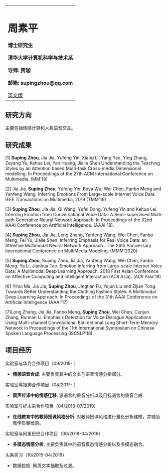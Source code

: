 <table border="0">
  <tr>
    <td width="100%">
      <h1>周素平</h1>
      <p><b>博士研究生</b></p>
      <p><b>清华大学计算机科学与技术系</b></p>
<!--       <h1>CONTACT INFO</h1>     -->
      <p><b>导师: 贾珈</b></p>
      <p><b>邮箱: supingzhou@qq.com</b></p>
      <a href="/index.html">英文版</a>
    </td>
<!--     <td width="25%">
      <img src="/zhengjianzhao.jpg" width="100%">      % 插入证件照代码
    <p><b>Chinese Version</b></p> 
    </td> -->
  </tr>
</table>

## 研究方向

主要包括情感计算和人机语音交互。

## 研究成果

[1] **Suping Zhou**, Jia Jia, Yufeng Yin, Xiang Li, Yang Yao, Ying Zhang, Zeyang Ye, Kehua Lei, Yan Huang, Jialie Shen Understanding the Teaching Styles by an Attention based Multi-task Cross-media Dimensional modelling. In Proceedings of the 27th ACM International Conference on Multimedia. (MM'19) 

[2] Jia Jia, **Suping Zhou**, Yufeng Yin, Boya Wu, Wei Chen, Fanbo Meng and Yanfeng Wang. Inferring Emotions From Large-scale Internet Voice Data. IEEE Transactions on Multimedia, 2019 (TMM'19) 

[3] **Suping Zhou**, Jia Jia, Qi Wang, Yufei Dong, Yufeng Yin and Kehua Lei. Inferring Emotion from Conversational Voice Data: A Semi-supervised Multi-path Generative Neural Network Approach. In Proceedings of the 32nd AAAI Conference on Artificial Intelligence. (AAAI'18).

[4] **Suping Zhou**, Jia Jia, Long Zhang, Yanfeng Wang, Wei Chen, Fanbo Meng, Fei Yu, Jialie Shen. Inferring Emphasis for Real Voice Data: an Attentive Multimodal Neural Network Approach . The 26th Anniversary International Conference on MultiMedia Modeling. (MMM'2020)

[5] **Suping Zhou**, Suping Zhou,Jia Jia, Yanfeng Wang, Wei Chen, Fanbo Meng, Ya Li, Jianhua Tao. Emotion Inferring from Large-scale Internet Voice Data: A Multimodal Deep Learning Approach. 2018 First Asian Conference on Affective Computing and Intelligent Interaction (ACII Asia). (ACII Asia'18)

[6] Yihui Ma, Jia Jia, **Suping Zhou**, Jingtian Fu, Yejun Liu and Zijian Tong. Towards Better Understanding the Clothing Fashion Styles: A Multimodal Deep Learning Approach. In Proceedings of the 31th AAAI Conference on Artificial Intelligence (AAAI'17)

[7]Long Zhang, Jia Jia, Fanbo Meng, **Suping Zhou**, Wei Chen, Cunjun Zhang, Runnan Li. Emphasis Detection for Voice Dialogue Applications Using Multi-channel Convolutional Bidirectional Long Short-Term Memory Network In Proceedings of the 11th International Symposium on Chinese Spoken Language Processing (ISCSLP'18)

## 项目经历
实验室与华为合作项目（09/2019- ）

- **情感语音合成**: 主要负责其中的文本与语音情感分析部分。

实验室与搜狗合作项目（04/2017- ）

- **同声传译中的情感迁移**: 源语言的重音分析以及目标语言的重音合成.

实验室与好未来合作项目（04/2018-07/2019）

- **在线教育中的教师授课风格分析**: 对教师授课风格进行量化分析建模，并辅助教学质量检测。

实验室与阿里巴巴合作项目（06/2018-04/2019）

- **多模态情感分析**: 主要负责其中的语音模态情感分析以及多模态融合。

头条实习（10/2015-04/2016）

- 数据挖掘: 网页文本抽取及过滤。

